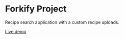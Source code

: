 # Forkify Project

Recipe search application with a custom recipe uploads.


[Live demo](https://www.example.com)
